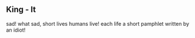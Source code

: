 ## King - It

sad! what sad, short lives humans live! each life a short pamphlet written by an idiot!
